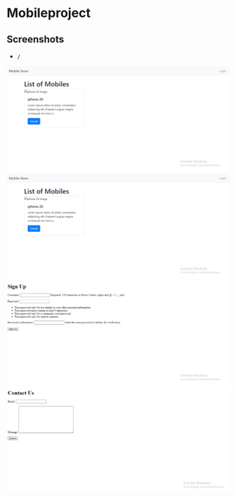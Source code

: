 # Mobileproject

## Screenshots

- `/`

![Home](./screenshot/home1.png)
![Login](./screenshot/login1.png)
![SignUp](./screenshot/signup1.png)
![Contact Us](./screenshot/contact1.png)
